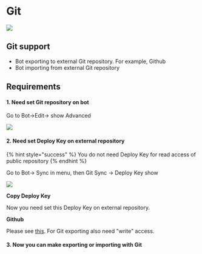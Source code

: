 # Git

![](<../.gitbook/assets/image (93).png>)

## Git support

* Bot exporting to external Git repository. For example, Github
* Bot importing from external Git repository

## Requirements

#### 1. Need set Git repository on bot

Go to Bot->Edit-> show Advanced&#x20;

![](<../.gitbook/assets/image (2).png>)

#### 2. Need set Deploy Key on external repository

{% hint style="success" %}
You do not need Deploy Key for read access of public repository&#x20;
{% endhint %}

Go to Bot-> Sync in menu, then Git Sync -> Deploy Key show

![](<../.gitbook/assets/image (47).png>)

**Copy Deploy Key**

Now you need set this Deploy Key on external repository.

**Github**

Please see [this](https://developer.github.com/v3/guides/managing-deploy-keys/#deploy-keys). For Git exporting also need "write" access.

#### 3. Now you can make exporting or importing with Git
